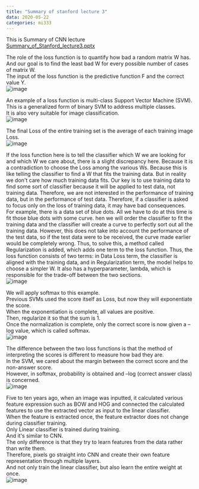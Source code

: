 ```yaml
---
title: "Summary of stanford lecture 3"
data: 2020-05-22 
categories: mi333
---  
```

  
This is Summary of CNN lecture  
[Summary_of_Stanford_lecture3.pptx](https://github.com/SIMSEUNGMIN/SIMSEUNGMIN.github.io/files/4665282/Summary_of_Stanford_lecture3.pptx)  
  
The role of the loss function is to quantify how bad a random matrix W has.  
And our goal is to find the least bad W for every possible number of cases of matrix W.  
The input of the loss function is the predictive function F and the correct value Y.  
![image](https://user-images.githubusercontent.com/33623099/82616147-5e5bcc80-9c07-11ea-91ff-b356b6965fe3.png)  
  
An example of a loss function is multi-class Support Vector Machine (SVM).  
This is a generalized form of binary SVM to address multiple classes.  
It is also very suitable for image classification.  
![image](https://user-images.githubusercontent.com/33623099/82616209-8ba87a80-9c07-11ea-9c49-4a5ddb396056.png)  
  
The final Loss of the entire training set is the average of each training image Loss.  
![image](https://user-images.githubusercontent.com/33623099/82616354-e93cc700-9c07-11ea-89f1-235155c92315.png)  
  
If the loss function here is to tell the classifier which W we are looking for and which W we care about, there is a slight discrepancy here.  Because it is a contradiction to choose the Loss among the various Ws. Because this is like telling the classifier to find a W that fits the training data.  But in reality we don't care how much training data fits.   Our key is to use training data to find some sort of classifier because it will be applied to test data, not training data.   Therefore, we are not interested in the performance of training data, but in the performance of test data.  Therefore, if a classifier is asked to focus only on the loss of training data, it may have bad consequences.  For example, there is a data set of blue dots.   All we have to do at this time is fit those blue dots with some curve.   hen we will order the classifier to fit the training data and the classifier will create a curve to perfectly sort out all the training data.  However, this does not take into account the performance of the test data, so if the test data were to be received, the curve made earlier would be completely wrong.  Thus, to solve this, a method called Regularization is added, which adds one term to the loss function.  Thus, the loss function consists of two terms: in Data Loss term, the classifier is aligned with the training data, and in Regularization term, the model helps to choose a simpler W.   It also has a hyperparameter, lambda, which is responsible for the trade-off between the two sections.  
![image](https://user-images.githubusercontent.com/33623099/82616397-096c8600-9c08-11ea-9b79-e25925136bb9.png)  
  
We will apply softmax to this example.  
Previous SVMs used the score itself as Loss, but now they will exponentiate the score.  
When the exponentiation is complete, all values are positive.  
Then, regularize it so that the sum is 1.  
Once the normalization is complete, only the correct score is now given a –log value, which is called softmax.  
![image](https://user-images.githubusercontent.com/33623099/82616509-5a7c7a00-9c08-11ea-83e2-1966734a3410.png)  
  
The difference between the two loss functions is that the method of interpreting the scores is different to measure how bad they are.  
In the SVM, we cared about the margin between the correct score and the non-answer score.  
However, in softmax, probability is obtained and –log (correct answer class) is concerned.  
![image](https://user-images.githubusercontent.com/33623099/82616563-8e579f80-9c08-11ea-82f5-c5e5d7406b30.png)  
  
Five to ten years ago, when an image was inputted, it calculated various feature expression such as BOW and HOG and connected the calculated features to use the extracted vector as input to the linear classifier.  
When the feature is extracted once, the feature extractor does not change during classifier training.  
Only Linear classifier is trained during training.  
And it's similar to CNN.  
The only difference is that they try to learn features from the data rather than write them.  
Therefore, pixels go straight into CNN and create their own feature representation through multiple layers.  
And not only train the linear classifier, but also learn the entire weight at once.  
![image](https://user-images.githubusercontent.com/33623099/82616632-bcd57a80-9c08-11ea-96b5-82311082381d.png)










